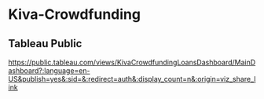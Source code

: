 # Kiva-Crowdfunding

## Tableau Public

https://public.tableau.com/views/KivaCrowdfundingLoansDashboard/MainDashboard?:language=en-US&publish=yes&:sid=&:redirect=auth&:display_count=n&:origin=viz_share_link
